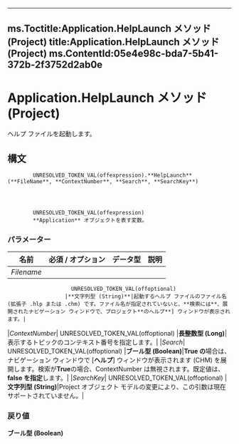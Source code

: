 

---
ms.Toctitle:Application.HelpLaunch メソッド (Project)
title:Application.HelpLaunch メソッド (Project)
ms.ContentId:05e4e98c-bda7-5b41-372b-2f3752d2ab0e
---
# Application.HelpLaunch メソッド (Project)




ヘルプ ファイルを起動します。

## 構文

            UNRESOLVED_TOKEN_VAL(offexpression).**HelpLaunch**(**FileName**, **ContextNumber**, **Search**, **SearchKey**)




            UNRESOLVED_TOKEN_VAL(offexpression)
            **Application** オブジェクトを表す変数。

### パラメーター

|**名前**|**必須 / オプション**|**データ型**|**説明**|
|---|---|---|---|
|*Filename*|
                        UNRESOLVED_TOKEN_VAL(offoptional)
                      |**文字列型 (String)**|起動するヘルプ ファイルのファイル名 (拡張子 .hlp または .chm) です。ファイル名が指定されていないと、**検索には**、展開されたナビゲーション ウィンドウで、プロジェクト**のヘルプ**] ウィンドウが表示されます。|
|*ContextNumber*|
                        UNRESOLVED_TOKEN_VAL(offoptional)
                      |**長整数型 (Long)**|表示するトピックのコンテキスト番号を指定します。|
|*Search*|
                        UNRESOLVED_TOKEN_VAL(offoptional)
                      |**ブール型 (Boolean)**|**True の**場合は、ナビゲーション ウィンドウで [**ヘルプ**] ウィンドウが表示されます (CHM) を展開します。検索が**True**の場合、ContextNumber は無視されます。既定値は、 **false を指定**します。|
|*SearchKey*|
                        UNRESOLVED_TOKEN_VAL(offoptional)
                      |**文字列型 (String)**|Project オブジェクト モデルの変更により、この引数は現在サポートされていません。|



### 戻り値
**ブール型 (Boolean)**






